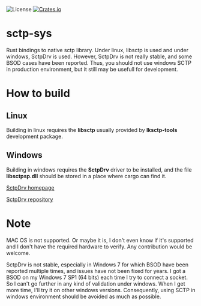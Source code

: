 ![License](http://img.shields.io/badge/license-MIT-lightgrey.svg)
[![Crates.io](https://img.shields.io/crates/v/sctp-sys.svg)](https://crates.io/crates/sctp-sys)

# sctp-sys

Rust bindings to native sctp library.
Under linux, libsctp is used and under windows, SctpDrv is used. However, SctpDrv is not really stable, and some BSOD cases have been reported.
Thus, you should not use windows SCTP in production environment, but it still may be usefull for development.

# How to build

## Linux
Building in linux requires the **libsctp** usually provided by **lksctp-tools** development package.

## Windows
Building in windows requires the **SctpDrv** driver to be installed, and the file **libsctpsp.dll** should be stored in a place where cargo can find it.

[SctpDrv homepage](http://www.bluestop.org/SctpDrv/)

[SctpDrv repository](https://bitbucket.org/brucec/sctpdrv)


# Note

MAC OS is not supported. Or maybe it is, I don't even know if it's supported and I don't have the required hardware to verify. Any contribution would be welcome.

SctpDrv is not stable, especially in Windows 7 for which BSOD have been reported multiple times, and issues have not been fixed for years.
I got a BSOD on my Windows 7 SP1 (64 bits) each time I try to connect a socket. So I can't go further in any kind of validation under windows. When I get more time, I'll try it on other windows versions.
Consequently, using SCTP in windows environment should be avoided as much as possible. 
